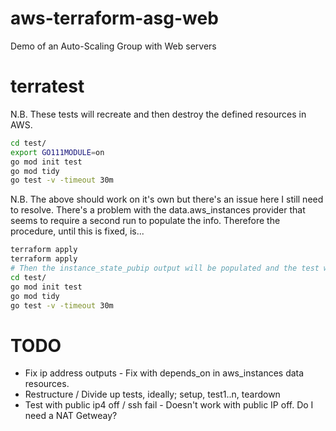 # aws-terraform-asg-web
Demo of an Auto-Scaling Group with Web servers

# terratest

N.B. These tests will recreate and then destroy the defined resources in AWS.

```bash
cd test/
export GO111MODULE=on
go mod init test
go mod tidy
go test -v -timeout 30m
```

N.B. The above should work on it's own but there's an issue here I still need to resolve.
There's a problem with the data.aws_instances provider that seems to require a second run to populate the info.
Therefore the procedure, until this is fixed, is...

```bash
terraform apply
terraform apply
# Then the instance_state_pubip output will be populated and the test will run
cd test/
go mod init test
go mod tidy
go test -v -timeout 30m
```

# TODO

* Fix ip address outputs - Fix with depends_on in aws_instances data resources.
* Restructure / Divide up tests, ideally; setup, test1..n, teardown
* Test with public ip4 off / ssh fail - Doesn't work with public IP off. Do I need a NAT Getweay?

